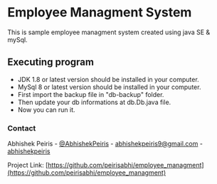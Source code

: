 # Employee Managment System

  This is sample employee managment system created using java SE & mySql.

## Executing program
 
  * JDK 1.8 or latest version should be installed in your computer.
  * MySql 8 or latest version should be installed in your computer.
  * First import the backup file in "db-backup" folder.
  * Then update your db informations at db.Db.java file.
  * Now you can run it.

### Contact

Abhishek Peiris - [@AbhishekPeiris](https://twitter.com/AbhishekPeiris) - abhishekpeiris9@gmail.com - [abhishekpeiris](https://www.linkedin.com/in/abhishekpeiris/)

Project Link: [https://github.com/peirisabhi/employee_managment](https://github.com/peirisabhi/employee_managment)

